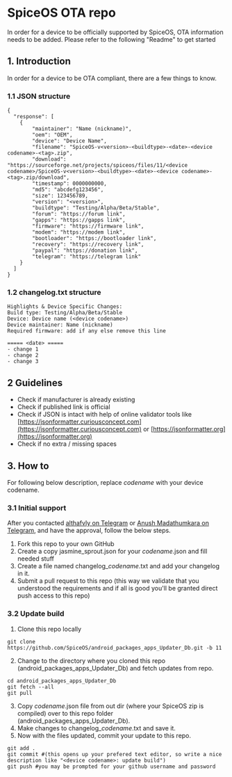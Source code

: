 # SpiceOS OTA repo
In order for a device to be officially supported by SpiceOS, OTA information needs to be added.
Please refer to the following "Readme" to get started

## 1. Introduction ##
In order for a device to be OTA compliant, there are a few things to know.

### 1.1 JSON structure ###
```
{
  "response": [
    {
        "maintainer": "Name (nickname)",
        "oem": "OEM",
        "device": "Device Name",
        "filename": "SpiceOS-v<version>-<buildtype>-<date>-<device codename>-<tag>.zip",
        "download": "https://sourceforge.net/projects/spiceos/files/11/<device codename>/SpiceOS-v<version>-<buildtype>-<date>-<device codename>-<tag>.zip/download",
        "timestamp": 0000000000,
        "md5": "abcdefg123456",
        "size": 123456789,
        "version": "<version>",
        "buildtype": "Testing/Alpha/Beta/Stable",
        "forum": "https://forum link",
        "gapps": "https://gapps link",
        "firmware": "https://firmware link",
        "modem": "https://modem link",
        "bootloader": "https://bootloader link",
        "recovery": "https://recovery link",
        "paypal": "https://donation link",
        "telegram": "https://telegram link"
    }
  ]
}
```

### 1.2 changelog.txt structure ###
```
Highlights & Device Specific Changes:
Build type: Testing/Alpha/Beta/Stable
Device: Device name (<device codename>)
Device maintainer: Name (nickname)
Required firmware: add if any else remove this line

===== <date> =====
- change 1
- change 2
- change 3
```

## 2 Guidelines ##
* Check if manufacturer is already existing
* Check if published link is official
* Check if JSON is intact with help of online validator tools like [https://jsonformatter.curiousconcept.com](https://jsonformatter.curiousconcept.com) or [https://jsonformatter.org](https://jsonformatter.org)
* Check if no extra / missing spaces

## 3. How to ##
For following below description, replace *codename* with your device codename.
### 3.1 Initial support ###
After you contacted [althafvly on Telegram](https://telegram.me/althafvly) or [Anush Madathumkara on Telegram](https://telegram.me/Anush02198), and have the approval, follow the below steps.
1. Fork this repo to your own GitHub
2. Create a copy jasmine_sprout.json for your *codename*.json and fill needed stuff
3. Create a file named changelog_*codename*.txt and add your changelog in it.
4. Submit a pull request to this repo (this way we validate that you understood the requirements and if all is good you'll be granted direct push access to this repo)

### 3.2 Update build ###
1. Clone this repo locally
```
git clone https://github.com/SpiceOS/android_packages_apps_Updater_Db.git -b 11
```
2. Change to the directory where you cloned this repo (android_packages_apps_Updater_Db) and fetch updates from repo.
```
cd android_packages_apps_Updater_Db
git fetch --all
git pull
```
3. Copy *codename*.json file from out dir (where your SpiceOS zip is compiled) over to this repo folder (android_packages_apps_Updater_Db).
4. Make changes to changelog_*codename*.txt and save it.
5. Now with the files updated, commit your update to this repo.
```
git add .
git commit #(this opens up your prefered text editor, so write a nice description like "<device codename>: update build")
git push #you may be prompted for your github username and password
```

